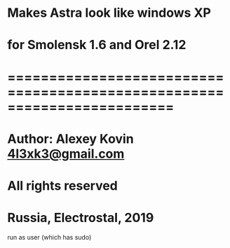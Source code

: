 # Makes Astra look like windows XP
# for Smolensk 1.6 and Orel 2.12
# ========================================================================
# Author: Alexey Kovin <4l3xk3@gmail.com>
# All rights reserved
# Russia, Electrostal, 2019

run as user (which has sudo)
